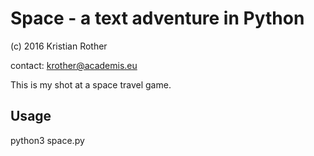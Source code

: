 # Space - a text adventure in Python

(c) 2016 Kristian Rother

contact: krother@academis.eu

This is my shot at a space travel game.

## Usage

python3 space.py
